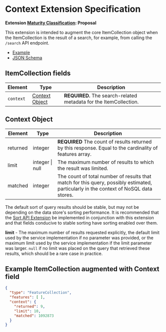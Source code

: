 # Context Extension Specification

**Extension [Maturity Classification](../README.md#extension-maturity): Proposal**

This extension is intended to augment the core ItemCollection
object when the ItemCollection is the result of a search, for example, from calling the `/search` API endpoint.

- [Example](examples/example.json)
- [JSON Schema](json-schema/schema.json)

## ItemCollection fields

| Element   | Type                              | Description |
| --------- | --------------------------------- | ----------- |
| `context` | [Context Object](#context-object) | **REQUIRED.** The search-related metadata for the ItemCollection. |

## Context Object

| Element  | Type            | Description |
| -------- | --------------- | ----------- |
| returned | integer         | **REQUIRED** The count of results returned by this response. Equal to the cardinality of features array. |
| limit    | integer \| null | The maximum number of results to which the result was limited. |
| matched  | integer         | The count of total number of results that match for this query, possibly estimated, particularly in the context of NoSQL data stores. |

  The default sort of query results should be stable, but may not be depending on the data store's sorting performance.
   It is recommended that the [Sort API Extension](../sort/README.md) be implemented in conjunction with this extension
   and that fields conducive to stable sorting have sorting enabled over them.

**limit** - The maximum number of results requested explicitly, the default limit used by the service implementation
if no parameter was provided, or the maximum limit used by the service implementation if the limit parameter was larger.
`null` if no limit was placed on the query that retrieved these results, which should be a rare case in practice.

## Example ItemCollection augmented with Context field
  
```json
{
  "type": "FeatureCollection",
  "features": [ ],
  "context": {
    "returned": 9,
    "limit": 10, 
    "matched": 1092873
  }
}
```
